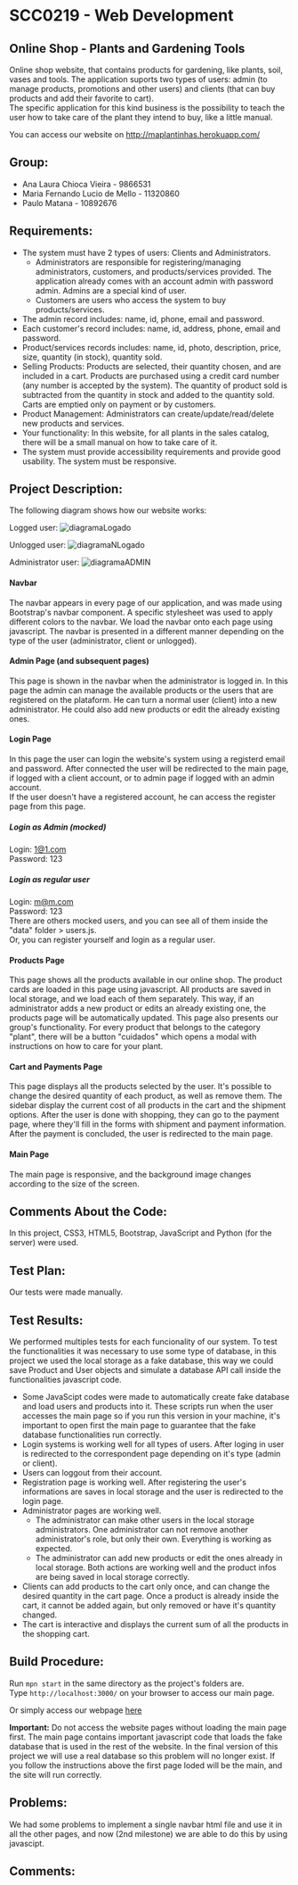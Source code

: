 #  SCC0219 - Web Development
## Online Shop - Plants and Gardening Tools
Online shop website, that contains products for gardening, like plants, soil, vases and tools. The application suports two types of users: admin (to manage products, promotions and other users) and clients (that can buy products and add their favorite to cart). <br>
The specific application for this kind business is the possibility to teach the user how to take care of the plant they intend to buy, like a little manual.

You can access our website on http://maplantinhas.herokuapp.com/

## Group:
* Ana Laura Chioca Vieira - 9866531
* Maria Fernando Lucio de Mello - 11320860
* Paulo Matana - 10892676

## Requirements:
* The system must have 2 types of users: Clients and Administrators.
  * Administrators are responsible for registering/managing administrators, customers, and products/services provided. The application already comes with an account admin with password admin. Admins are a special kind of user.
  * Customers are users who access the system to buy products/services.
* The admin record includes: name, id, phone, email and password.
* Each customer's record includes: name, id, address, phone, email and password.
* Product/services records includes: name, id, photo, description, price, size, quantity (in stock), quantity sold.
* Selling Products: Products are selected, their quantity chosen, and are included in a cart. Products are purchased using a credit card number (any number is accepted by the system). The quantity of product sold is subtracted from the quantity in stock and added to the quantity sold. Carts are emptied only on payment or by customers.
* Product Management: Administrators can create/update/read/delete new products and services.
* Your functionality: In this website, for all plants in the sales catalog, there will be a small manual on how to take care of it.
* The system must provide accessibility requirements and provide good usability. The system must be responsive.

## Project Description:

The following diagram shows how our website works:

Logged user:
![diagramaLogado](public/img/userLogado.png)

Unlogged user:
![diagramaNLogado](public/img/nãoLogado.png)

Administrator user:
![diagramaADMIN](public/img/ADMIN.png)

#### Navbar
The navbar appears in every page of our application, and was made using Bootstrap's navbar component. A specific stylesheet was used to apply different colors to the navbar. We load the navbar onto each page using javascript. The navbar is presented in a different manner depending on the type of the user (administrator, client or unlogged).

#### Admin Page (and subsequent pages)
This page is shown in the navbar when the administrator is logged in.
In this page the admin can manage the available products or the users that are registered on the plataform. He can turn a normal user (client) into a new administrator. He could also add new products or edit the already existing ones.

#### Login Page
In this page the user can login the website's system using a registerd email and password. After connected the user will be redirected to the main page, if logged with a client account, or to admin page if logged with an admin account.<br>
If the user doesn't have a registered account, he can access the register page from this page.<br>

##### Login as Admin (mocked)
Login: 1@1.com <br>
Password: 123

##### Login as regular user
Login: m@m.com <br>
Password: 123<br>
There are others mocked users, and you can see all of them inside the "data" folder > users.js. <br>
Or, you can register yourself and login as a regular user.

#### Products Page
This page shows all the products available in our online shop. The product cards are loaded in this page using javascript. All products are saved in local storage, and we load each of them separately. This way, if an administrator adds a new product or edits an already existing one, the products page will be automatically updated.
This page also presents our group's functionality. For every product that belongs to the category "plant", there will be a button "cuidados" which opens a modal with instructions on how to care for your plant.

#### Cart and Payments Page
This page displays all the products selected by the user. It's possible to change the desired quantity of each product, as well as remove them. The sidebar display the current cost of all products in the cart and the shipment options. After the user is done with shopping, they can go to the payment page, where they'll fill in the forms with shipment and payment information. After the payment is concluded, the user is redirected to the main page. 

#### Main Page
The main page is responsive, and the background image changes according to the size of the screen.
 
## Comments About the Code:

In this project, CSS3, HTML5, Bootstrap, JavaScript and Python (for the server) were used.

## Test Plan:

Our tests were made manually. 

## Test Results:

We performed multiples tests for each funcionality of our system. To test the functionalities it was necessary to use some type of database, in this project we used the local storage as a fake database, this way we could save Product and User objects and simulate a database API call inside the functionalities javascript code. 

* Some JavaScipt codes were made to automatically create fake database and load users and products into it. These scripts run when the user accesses the main page so if you run this version in your machine, it's important to open first the main page to guarantee that the fake database functionalities run correctly.
* Login systems is working well for all types of users. After loging in user is redirected to the correspondent page depending on it's type (admin or client).
* Users can loggout from their account. 
* Registration page is working well. After registering the user's informations are saves in local storage and the user is redirected to the login page.
* Administrator pages are working well. 
  * The administrator can make other users in the local storage administrators. One administrator can not remove another administrator's role, but only their own. Everything is working as expected.
  * The administrator can add new products or edit the ones already in local storage. Both actions are working well and the product infos are being saved in local storage correctly.
* Clients can add products to the cart only once, and can change the desired quantity in the cart page. Once a product is already inside the cart, it cannot be added again, but only removed or have it's quantity changed.
* The cart is interactive and displays the current sum of all the products in the shopping cart.


## Build Procedure:

Run `mpn start` in the same directory as the project's folders are.  
Type `http://localhost:3000/` on your browser to access our main page.

Or simply access our webpage [here](http://maplantinhas.herokuapp.com/)

**Important:** Do not access the website pages without loading the main page first. The main page contains important javascript code that loads the fake database that is used in the rest of the website. In the final version of this project we will use a real database so this problem will no longer exist.  If you follow the instructions above the first page loded will be the main, and the site will run correctly.


## Problems:
 We had some problems to implement a single navbar html file and use it in all the other pages, and now (2nd milestone) we are able to do this by using javascipt.

## Comments:

